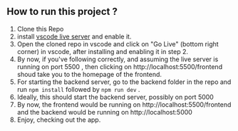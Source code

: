 ## How to run this project ?

1. Clone this Repo
2. install [vscode live server](https://marketplace.visualstudio.com/items?itemName=ritwickdey.LiveServer) and enable it.
3. Open the cloned repo in vscode and click on "Go Live" (bottom right corner) in vscode, after installing and enabling it in step 2.
4. By now, if you've following correctly, and assuming the live server is running on port 5500 , then clicking on http://localhost:5500/frontend shoud take you to the homepage of the frontend.
5. For starting the backend server, go to the backend folder in the repo and run ```npm install``` followed by
```npm run dev``` .
6. Ideally, this should start the backend server, possibly on port 5000
7. By now, the frontend would be running on http://localhost:5500/frontend and the backend would be running on http://localhost:5000
8. Enjoy, checking out the app.